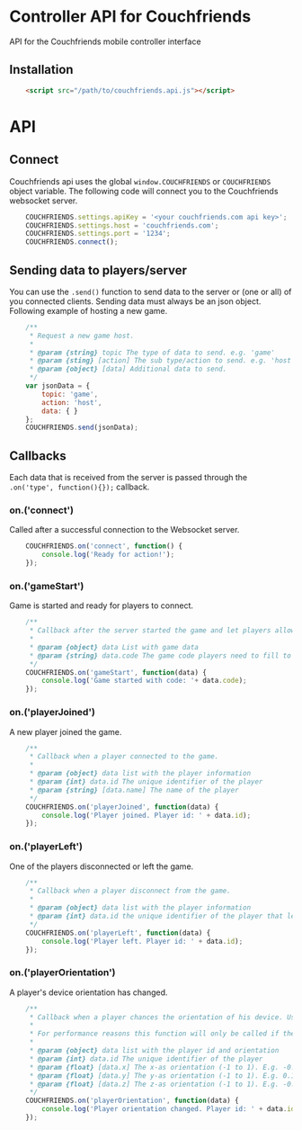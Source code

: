 # Controller API for Couchfriends
API for the Couchfriends mobile controller interface

## Installation

```html
    <script src="/path/to/couchfriends.api.js"></script>
```

# API

## Connect 

Couchfriends api uses the global `window.COUCHFRIENDS` or `COUCHFRIENDS` object variable. The following code will
connect you to the Couchfriends websocket server.

```javascript
    COUCHFRIENDS.settings.apiKey = '<your couchfriends.com api key>';
    COUCHFRIENDS.settings.host = 'couchfriends.com';
    COUCHFRIENDS.settings.port = '1234';
    COUCHFRIENDS.connect();
```

## Sending data to players/server

You can use the `.send()` function to send data to the server or (one or all) of you connected clients.
Sending data must always be an json object. Following example of hosting a new game.

```javascript
    /**
     * Request a new game host.
     *
     * @param {string} topic The type of data to send. e.g. 'game'
     * @param {sting} [action] The sub type/action to send. e.g. 'host'
     * @param {object} [data] Additional data to send.
     */
    var jsonData = {
        topic: 'game',
        action: 'host',
        data: { }
    };
    COUCHFRIENDS.send(jsonData);
```

## Callbacks

Each data that is received from the server is passed through the `.on('type', function(){});` callback.
 
### on.('connect')

Called after a successful connection to the Websocket server.

```javascript
    COUCHFRIENDS.on('connect', function() {
        console.log('Ready for action!');
    });
```

### on.('gameStart')
Game is started and ready for players to connect.

```javascript
    /**
     * Callback after the server started the game and let players allow to join.
     *
     * @param {object} data List with game data
     * @param {string} data.code The game code players need to fill to join this game
     */
    COUCHFRIENDS.on('gameStart', function(data) {
        console.log('Game started with code: '+ data.code);
    });
```

### on.('playerJoined')
A new player joined the game.

```javascript
    /**
     * Callback when a player connected to the game.
     *
     * @param {object} data list with the player information
     * @param {int} data.id The unique identifier of the player
     * @param {string} [data.name] The name of the player
     */
    COUCHFRIENDS.on('playerJoined', function(data) {
        console.log('Player joined. Player id: ' + data.id);
    });
```

### on.('playerLeft')
One of the players disconnected or left the game.

```javascript
    /**
     * Callback when a player disconnect from the game.
     *
     * @param {object} data list with the player information
     * @param {int} data.id the unique identifier of the player that left
     */
    COUCHFRIENDS.on('playerLeft', function(data) {
        console.log('Player left. Player id: ' + data.id);
    });
```

### on.('playerOrientation')
A player's device orientation has changed.

```javascript
    /**
     * Callback when a player chances the orientation of his device. Useful for movement tracking.
     *
     * For performance reasons this function will only be called if the orientation has changed since the previous frame.
     *
     * @param {object} data list with the player id and orientation
     * @param {int} data.id The unique identifier of the player
     * @param {float} [data.x] The x-as orientation (-1 to 1). E.g. -0.871
     * @param {float} [data.y] The y-as orientation (-1 to 1). E.g. 0.12
     * @param {float} [data.z] The z-as orientation (-1 to 1). E.g. -0.301
     */
    COUCHFRIENDS.on('playerOrientation', function(data) {
        console.log('Player orientation changed. Player id: ' + data.id + ' Orientation: ' + data.x + ', ' + data.y + ', ' + data.z);
    });
```